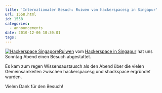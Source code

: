 ```yaml
---
title: 'Internationaler Besuch: Ruiwen von hackerspacesg in Singapur'
url: 1558.html
id: 1558
categories:
  - announcements
date: 2010-12-06 10:30:01
tags:
---
```


[![](https://blog.shackspace.de/wp-content/uploads/2010/12/hssg.png "Hackerspace Singapore")](http://hackerspace.sg)[Ruiwen](http://twitter.com/ruiwen) vom [Hackerspace in Singapur](http://hackerspace.sg/) hat uns Sonntag Abend einen Besuch abgestattet.

Es kam zum regen Wissensaustausch als den Abend über die vielen Gemeinsamkeiten zwischen hackerspacesg und shackspace ergründet wurden.

Vielen Dank für den Besuch!